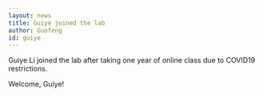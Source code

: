 ```yaml
---
layout: news
title: Guiye joined the lab
author: Guofeng
id: guiye
---
```


Guiye Li joined the lab after taking one year of online class due to
COVID19 restrictions. 

Welcome, Guiye!

